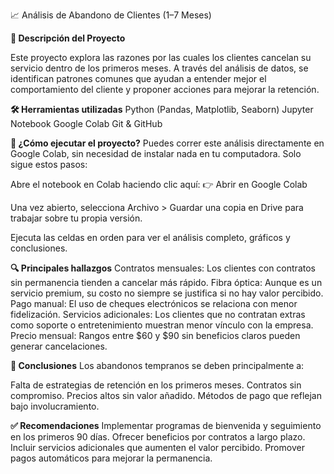 📈 Análisis de Abandono de Clientes (1–7 Meses)



**🧾 Descripción del Proyecto**

Este proyecto explora las razones por las cuales los clientes cancelan su servicio dentro de los primeros meses. A través del análisis de datos, se identifican patrones comunes que ayudan a entender mejor el comportamiento del cliente y proponer acciones para mejorar la retención.


**🛠️ Herramientas utilizadas**
Python (Pandas, Matplotlib, Seaborn)
Jupyter Notebook
Google Colab
Git & GitHub


**🚀 ¿Cómo ejecutar el proyecto?**
Puedes correr este análisis directamente en Google Colab, sin necesidad de instalar nada en tu computadora. Solo sigue estos pasos:

Abre el notebook en Colab haciendo clic aquí:
👉 Abrir en Google Colab

Una vez abierto, selecciona Archivo > Guardar una copia en Drive para trabajar sobre tu propia versión.

Ejecuta las celdas en orden para ver el análisis completo, gráficos y conclusiones.


**🔍 Principales hallazgos**
Contratos mensuales: Los clientes con contratos sin permanencia tienden a cancelar más rápido.
Fibra óptica: Aunque es un servicio premium, su costo no siempre se justifica si no hay valor percibido.
Pago manual: El uso de cheques electrónicos se relaciona con menor fidelización.
Servicios adicionales: Los clientes que no contratan extras como soporte o entretenimiento muestran menor vínculo con la empresa.
Precio mensual: Rangos entre $60 y $90 sin beneficios claros pueden generar cancelaciones.


**📌 Conclusiones**
Los abandonos tempranos se deben principalmente a:

Falta de estrategias de retención en los primeros meses.
Contratos sin compromiso.
Precios altos sin valor añadido.
Métodos de pago que reflejan bajo involucramiento.


**✅ Recomendaciones**
Implementar programas de bienvenida y seguimiento en los primeros 90 días.
Ofrecer beneficios por contratos a largo plazo.
Incluir servicios adicionales que aumenten el valor percibido.
Promover pagos automáticos para mejorar la permanencia.


